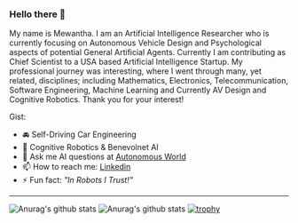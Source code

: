 ### Hello there 👋

<!--
**eshanmherath/eshanmherath** is a ✨ _special_ ✨ repository because its `README.md` (this file) appears on your GitHub profile.
-->

My name is Mewantha. I am an Artificial Intelligence Researcher who is currently focusing on Autonomous Vehicle Design and Psychological aspects of potential General Artificial Agents. Currently I am contributing as Chief Scientist to a USA based Artificial Intelligence Startup. My professional journey was interesting, where I went through many, yet related, disciplines; including Mathematics, Electronics, Telecommunication, Software Engineering, Machine Learning and Currently AV Design and Cognitive Robotics.
Thank you for your interest!

Gist:

- 🚘 Self-Driving Car Engineering
- 🤖 Cognitive Robotics & Benevolnet AI
- 💬 Ask me AI questions at [Autonomous World](https://www.youtube.com/channel/UC94SsP1oGS_qhzvqaUguSeQ)
- 📫 How to reach me: [Linkedin](https://www.linkedin.com/in/eshan-mewantha-herath/)
- ⚡ Fun fact: *"In Robots I Trust!"* 

***

![Anurag's github stats](https://github-readme-stats.vercel.app/api/top-langs/?username=eshanmherath&show_icons=true&theme=onedark&count_private=true&include_all_commits=true&hide_langs_below=10&langs_count=8&hide=rich%20text%20format,roff)
![Anurag's github stats](https://github-readme-stats.vercel.app/api?username=eshanmherath&show_icons=true&theme=onedark&count_private=true&include_all_commits=true&hide=prs,contribs,issues)
[![trophy](https://github-profile-trophy.vercel.app/?username=eshanmherath&theme=onedark&count_private=true&include_all_commits=true)](https://github.com/eshanmherath/github-profile-trophy)

